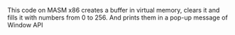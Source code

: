 This code on MASM x86 creates a buffer in virtual memory, clears it and fills it with numbers from 0 to 256. And prints them in a pop-up message of Window API
